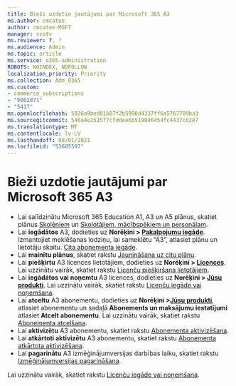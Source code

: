 ```yaml
---
title: Bieži uzdotie jautājumi par Microsoft 365 A3
ms.author: cmcatee
author: cmcatee-MSFT
manager: scotv
ms.reviewer: ?, ?
ms.audience: Admin
ms.topic: article
ms.service: o365-administration
ROBOTS: NOINDEX, NOFOLLOW
localization_priority: Priority
ms.collection: Adm_O365
ms.custom:
- commerce_subscriptions
- "9002871"
- "5417"
ms.openlocfilehash: 5026a9bed01b87f2b5990d4337ff6a5767709ba3
ms.sourcegitcommit: 540a4e2515f7cfddee65519046454fc4437cd287
ms.translationtype: MT
ms.contentlocale: lv-LV
ms.lasthandoff: 08/01/2021
ms.locfileid: "53685597"
---
```

# <a name="microsoft-365-a3-faq"></a>Bieži uzdotie jautājumi par Microsoft 365 A3

- Lai salīdzinātu Microsoft 365 Education A1, A3 un A5 plānus, skatiet plānus [Skolēniem](https://www.microsoft.com/microsoft-365/academic/compare-office-365-education-plans?activetab=tab:primaryr1) un [Skolotājiem, mācībspēkiem un personālam](https://www.microsoft.com/microsoft-365/academic/compare-office-365-education-plans?activetab=tab:primaryr2).
- Lai **iegādātos** A3, dodieties uz **Norēķini > [Pakalpojumu iegāde](https://go.microsoft.com/fwlink/p/?linkid=868433)**. Izmantojiet meklēšanas lodziņu, lai sameklētu “A3”, atlasiet plānu un lietotāju skaitu. [Cita abonementa iegāde](https://docs.microsoft.com/microsoft-365/commerce/try-or-buy-microsoft-365#buy-a-different-subscription).
- Lai **mainītu plānus**, skatiet rakstu [Jaunināšana uz citu plānu](https://docs.microsoft.com/microsoft-365/commerce/subscriptions/upgrade-to-different-plan).
- Lai **piešķirtu** A3 licences lietotājiem, dodieties uz **Norēķini > [Licences](https://go.microsoft.com/fwlink/p/?linkid=842264)**. Lai uzzinātu vairāk, skatiet rakstu [Licenču piešķiršana lietotājiem](https://docs.microsoft.com/microsoft-365/admin/manage/assign-licenses-to-users).
- Lai **iegādātos vai noņemtu** A3 licences, dodieties uz **Norēķini > [Jūsu produkti](https://go.microsoft.com/fwlink/p/?linkid=842054)**. Lai uzzinātu vairāk, skatiet rakstu [Licenču iegāde vai noņemšana](https://docs.microsoft.com/microsoft-365/commerce/licenses/buy-licenses).
- Lai **atceltu** A3 abonementu, dodieties uz **Norēķini >[Jūsu produkti](https://go.microsoft.com/fwlink/p/?linkid=842054)**, atlasiet abonementu un sadaļā **Abonements un maksājumu iestatījumi** atlasiet **Atcelt abonementu**. Lai uzzinātu vairāk, skatiet rakstu [Abonementa atcelšana](https://docs.microsoft.com/microsoft-365/commerce/subscriptions/cancel-your-subscription).
- Lai **aktivizētu** A3 abonementu, skatiet rakstu [Abonementa aktivizēšana](https://docs.microsoft.com/alchemyinsights/activate-your-office-365-subscription).
- Lai **atkārtoti aktivizētu** A3 abonementu, skatiet rakstu [Abonementa atkārtota aktivizēšana](https://docs.microsoft.com/alchemyinsights/reactivate-your-subscription).
- Lai **pagarinātu** A3 izmēģinājumversijas darbības laiku, skatiet rakstu [Izmēģinājumversijas pagarināšana](https://docs.microsoft.com/microsoft-365/commerce/extend-your-trial).

Lai uzzinātu vairāk, skatiet rakstu [Licenču iegāde vai noņemšana](https://docs.microsoft.com/microsoft-365/commerce/licenses/buy-licenses).